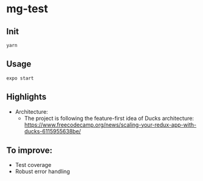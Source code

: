 # mg-test

## Init

```console
yarn
```

## Usage

```console
expo start
```

## Highlights
- Architecture: 
   - The project is following the feature-first idea of Ducks architecture: https://www.freecodecamp.org/news/scaling-your-redux-app-with-ducks-6115955638be/

## To improve:

- Test coverage
- Robust error handling